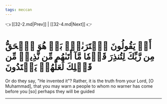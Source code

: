 ```yaml
---
tags: meccan
---
```


👈 [[32-2.md|Prev]] | [[32-4.md|Next]] 👉

# أَمۡ يَقُولُونَ ٱفۡتَرَىٰهُۚ بَلۡ هُوَ ٱلۡحَقُّ مِن رَّبِّكَ لِتُنذِرَ قَوۡمٗا مَّآ أَتَىٰهُم مِّن نَّذِيرٖ مِّن قَبۡلِكَ لَعَلَّهُمۡ يَهۡتَدُونَ

Or do they say, "He invented it"? Rather, it is the truth from your Lord, [O Muhammad], that you may warn a people to whom no warner has come before you [so] perhaps they will be guided

---

